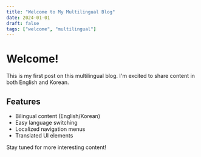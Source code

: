 ```yaml
---
title: "Welcome to My Multilingual Blog"
date: 2024-01-01
draft: false
tags: ["welcome", "multilingual"]
---
```


# Welcome!

This is my first post on this multilingual blog. I'm excited to share content in both English and Korean.

## Features

- Bilingual content (English/Korean)
- Easy language switching
- Localized navigation menus
- Translated UI elements

Stay tuned for more interesting content! 